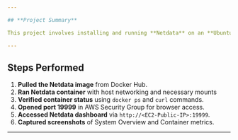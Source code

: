 ```yaml
---

## **Project Summary**

This project involves installing and running **Netdata** on an **Ubuntu EC2 instance** using **Docker** to monitor real-time system and container metrics. The setup uses host networking for easy access and displays live dashboards for CPU, memory, disk I/O, network traffic, and Docker container performance. The goal was to explore lightweight server monitoring for DevOps environments.

---
```


## **Steps Performed**

1. **Pulled the Netdata image** from Docker Hub.
2. **Ran Netdata container** with host networking and necessary mounts
3. **Verified container status** using `docker ps` and `curl` commands.
4. **Opened port 19999** in AWS Security Group for browser access.
5. **Accessed Netdata dashboard** via `http://<EC2-Public-IP>:19999`.
6. **Captured screenshots** of System Overview and Container metrics.

---
